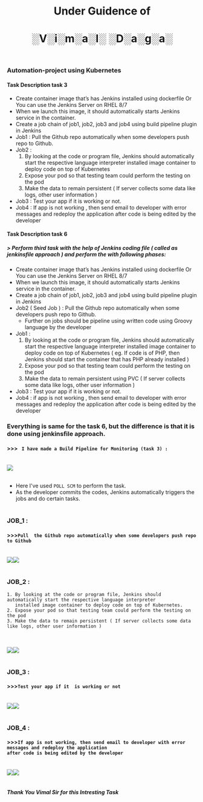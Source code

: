 # <div align="center"> Under Guidence of </div>
# <div align="center"> ░V░i░m░a░l░ ░D░a░g░a░ </div><br>
### Automation-project using Kubernetes
#### Task Description task 3
 - Create container image that’s has Jenkins installed  using dockerfile  Or You can use the Jenkins Server on RHEL 8/7
 - When we launch this image, it should automatically starts Jenkins service in the container.
 - Create a job chain of job1, job2, job3 and  job4 using build pipeline plugin in Jenkins 
 - Job1 : Pull  the Github repo automatically when some developers push repo to Github.
 - Job2 : 
    1. By looking at the code or program file, Jenkins should automatically start the respective language interpreter installed image container to deploy code on top of Kubernetes 
    2.  Expose your pod so that testing team could perform the testing on the pod
    3. Make the data to remain persistent ( If server collects some data like logs, other user information )
 - Job3 : Test your app if it  is working or not.
 - Job4 : If app is not working , then send email to developer with error messages and redeploy the application after code is being edited by the developer

#### Task Description task 6

##### > Perform third task with the help of Jenkins coding file ( called as jenkinsfile approach ) and perform the with following phases:

  - Create container image that’s has Jenkins installed  using dockerfile  Or You can use the Jenkins Server on RHEL 8/7
  - When we launch this image, it should automatically starts Jenkins service in the container.
  - Create a job chain of job1, job2, job3 and  job4 using build pipeline plugin in Jenkins 
  - Job2 ( Seed Job ) : Pull  the Github repo automatically when some developers push repo to Github.
    - Further on jobs should be pipeline using written code  using Groovy language by the developer
  - Job1 :  
    1. By looking at the code or program file, Jenkins should automatically start the respective language interpreter installed image container to deploy code on top of Kubernetes ( eg. If code is of  PHP, then Jenkins should start the container that has PHP already installed )
    2.  Expose your pod so that testing team could perform the testing on the pod
    3. Make the data to remain persistent using PVC ( If server collects some data like logs, other user information )
  - Job3 : Test your app if it  is working or not.
  - Job4 : if app is not working , then send email to developer with error messages and redeploy the application after code is being edited by the developer
### Everything is same for the task 6, but the difference is that it is done using jenkinsfile approach.
#### >>> ` I have made a Build Pipeline for Monitoring (task 3) :` <br><br>
<img src="images/Build Pipeline.png"><br><br>
 
- Here I've used `POLL SCM` to perform the task.
- As the developer commits the codes, Jenkins automatically triggers the jobs and do certain tasks.<br><br>
### JOB_1 : 
#### >>>`Pull  the Github repo automatically when some developers push repo to Github`<br><br>
<img src="images/job1.1.png"><img src="images/job1.2.png"><br><br>
### JOB_2 : <br>
```
1. By looking at the code or program file, Jenkins should automatically start the respective language interpreter 
   installed image container to deploy code on top of Kubernetes.
2. Expose your pod so that testing team could perform the testing on the pod
3. Make the data to remain persistent ( If server collects some data like logs, other user information )
``` 
<br><br>
<img src="images/job2.1.png"><img src="images/job2.2.png"><br><br>
### JOB_3 : 
#### >>>`Test your app if it  is working or not`<br><br>
<img src="images/job3.1.png"><img src="images/job3.2.png"><br><br>
### JOB_4 : 
#### >>>`If app is not working, then send email to developer with error messages and redeploy the application` <br> `after code is being edited by the developer`<br><br>
<img src="images/job4.1.png"><img src="images/job4.2.png"><br><br>


##### Thank You Vimal Sir for this Intresting Task
